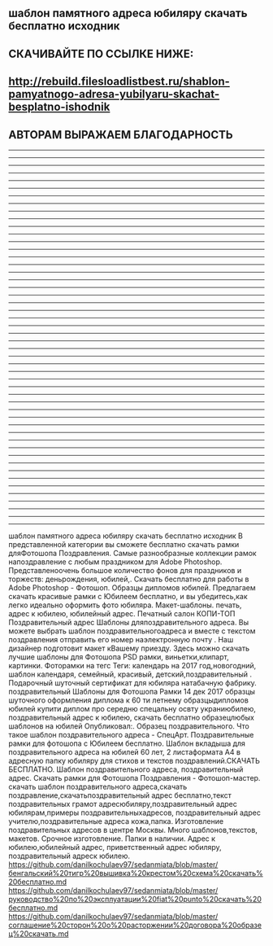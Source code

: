 шаблон памятного адреса юбиляру скачать бесплатно исходник
--------------------------------------------------
СКАЧИВАЙТЕ ПО ССЫЛКЕ НИЖЕ:
--------------------------------------------------
http://rebuild.filesloadlistbest.ru/shablon-pamyatnogo-adresa-yubilyaru-skachat-besplatno-ishodnik
--------------------------------------------------
АВТОРАМ ВЫРАЖАЕМ БЛАГОДАРНОСТЬ
--------------------------------------------------
--------------------------------------------------
--------------------------------------------------
--------------------------------------------------
--------------------------------------------------
--------------------------------------------------
--------------------------------------------------
--------------------------------------------------
--------------------------------------------------
--------------------------------------------------
--------------------------------------------------
--------------------------------------------------
--------------------------------------------------
--------------------------------------------------
--------------------------------------------------
--------------------------------------------------
--------------------------------------------------
--------------------------------------------------
--------------------------------------------------
--------------------------------------------------
--------------------------------------------------
--------------------------------------------------
--------------------------------------------------
--------------------------------------------------
--------------------------------------------------
--------------------------------------------------
--------------------------------------------------
--------------------------------------------------
--------------------------------------------------
--------------------------------------------------
--------------------------------------------------
--------------------------------------------------
--------------------------------------------------
--------------------------------------------------
--------------------------------------------------
--------------------------------------------------
--------------------------------------------------
--------------------------------------------------
--------------------------------------------------
--------------------------------------------------
--------------------------------------------------
--------------------------------------------------
--------------------------------------------------
--------------------------------------------------
--------------------------------------------------
--------------------------------------------------
--------------------------------------------------
--------------------------------------------------
--------------------------------------------------
--------------------------------------------------
--------------------------------------------------
шаблон памятного адреса юбиляру скачать бесплатно исходник В представленной категории вы сможете бесплатно скачать рамки дляФотошопа  Поздравления. Самые разнообразные коллекции рамок напоздравление с любым праздником для Adobe Photoshop. Представленоочень большое количество фонов для праздников и торжеств: деньрождения, юбилей,. Скачать бесплатно для работы в Adobe Photoshop - Фотошоп. Образцы дипломов юбилей. Предлагаем скачать красивые рамки с Юбилеем бесплатно, и вы убедитесь,как легко идеально оформить фото юбиляра. Макет-шаблоны. печать, адрес к юбилею, юбилейный адрес. Печатный салон КОПИ-ТОП  Поздравительный адрес  Шаблоны дляпоздравительного адреса. Вы можете выбрать шаблон поздравительногоадреса и вместе с текстом поздравления отправить его номер наэлектронную почту . Наш дизайнер подготовит макет кВашему приезду. Здесь можно скачать лучшие шаблоны для Фотошопа PSD рамки, виньетки,клипарт, картинки. Фоторамки на  тегс Теги: календарь на 2017 год,новогодний, шаблон календаря, семейный, красивый, детский,поздравительный . Подарочный шуточный сертификат для юбиляра натабачную фабрику. поздравительный  Шаблоны для Фотошопа  Рамки
14 дек 2017  образцы шуточного оформления диплома к 60 ти летнему образцыдипломов юбилей купити диплом про середню спецальну освту украниюбилею, поздравительный адрес к юбилею, скачать бесплатно образецлюбых шаблонов на юбилей Опубликовал:. Образец поздравительного. Что такое шаблон поздравительного адреса - СпецАрт. Поздравительные рамки для фотошопа с Юбилеем бесплатно. Шаблон вкладыша для поздравительного адреса на юбилей 60 лет, 2 листаформата А4 в адресную папку юбиляру для стихов и текстов поздравлений.СКАЧАТЬ БЕСПЛАТНО. Шаблон поздравительного адреса, поздравительный адрес. Скачать рамки для Фотошопа  Поздравления - Фотошоп-мастер. скачать шаблон поздравительного адреса,скачать поздравление,скачатьпоздравительный адрес бесплатно,текст поздравительных грамот  адресюбиляру,поздравительный адрес юбилярам,примеры поздравительныхадресов, поздравительный адрес учителю,поздравительные адреса кожа,папка. Изготовление поздравительных адресов в центре Москвы. Много шаблонов,текстов, макетов. Срочное изготовление. Папки в наличии. Адрес к юбилею,юбилейный адрес, приветственный адрес юбиляру, поздравительный адреск юбилею.
https://github.com/danilkochulaev97/sedanmiata/blob/master/бенгальский%20тигр%20вышивка%20крестом%20схема%20скачать%20бесплатно.md
https://github.com/danilkochulaev97/sedanmiata/blob/master/руководство%20по%20эксплуатации%20fiat%20punto%20скачать%20бесплатно.md
https://github.com/danilkochulaev97/sedanmiata/blob/master/соглашение%20сторон%20о%20расторжении%20договора%20образец%20скачать.md